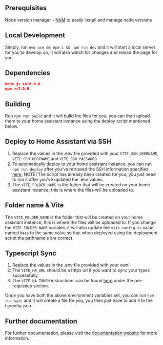 ## Prerequisites
Node version manager - [NVM](https://github.com/nvm-sh/nvm) to easily install and manage node versions

## Local Development
Simply, run `nvm use && npm i && npm run dev` and it will start a local server for you to develop on, it will also watch for changes and reload the page for you. 

## Dependencies

```json
Node.js >=18.0.0
npm >=7.0.0
```

## Building
Run `npm run build` and it will build the files for you, you can then upload them to your home assistant instance using the deploy script mentioned below.

## Deploy to Home Assistant via SSH
1. Replace the values in the .env file provided with your `VITE_SSH_USERNAME`, `VITE_SSH_HOSTNAME` and `VITE_SSH_PASSWORD`.
2. To automatically deploy to your home assistant instance, you can run `npm run deploy` after you've retrieved the SSH information specified [here](https://shannonhochkins.github.io/ha-component-kit/?path=/docs/introduction-deploying--docs), NOTE! The script has already been created for you, you just need to run it after you've updated the .env values.
3. The `VITE_FOLDER_NAME` is the folder that will be created on your home assistant instance, this is where the files will be uploaded to.

## Folder name & Vite
The `VITE_FOLDER_NAME` is the folder that will be created on your home assistant instance, this is where the files will be uploaded to. If you change the `VITE_FOLDER_NAME` variable, it will also update the `vite.config.ts` value named `base` to the same value so that when deployed using the deployment script the pathname's are correct.

## Typescript Sync

1. Replace the values in the .env file provided with your own!
2. The `VITE_HA_URL` should be a https url if you want to sync your types successfully.
3. The `VITE_HA_TOKEN` instructions can be found [here](https://shannonhochkins.github.io/ha-component-kit/?path=/docs/introduction-typescriptsync--docs) under the pre-requisites section.

Once you have both the above environment variables set, you can run `npm run sync` and it will create a file for you, you then just have to add it to the tsconfig.json.

## Further documentation
For further documentation, please visit the [documentation website](https://shannonhochkins.github.io/ha-component-kit/) for more information.



